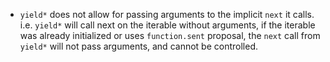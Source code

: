 - `yield*` does not allow for passing arguments to the implicit `next` it calls. i.e. `yield*` will call next on the iterable without arguments, if the iterable was already initialized or uses `function.sent` proposal, the `next` call from `yield*` will not pass arguments, and cannot be controlled.
